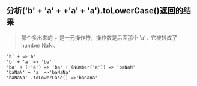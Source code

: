 ## 分析('b' + 'a' + +'a' + 'a').toLowerCase()返回的结果

> 那个多出来的 + 是一元操作符，操作数是后面那个 'a'，它被转成了 number NaN。


```
’b‘ + =>'b'
'b' + 'a' => 'ba'
'ba' + (+'a') => 'ba' + (Number('a')) => 'baNaN'
'baNaN' + 'a' =>'baNaNa'
'baNaNa' .toLowerCase() =>'banana'
```